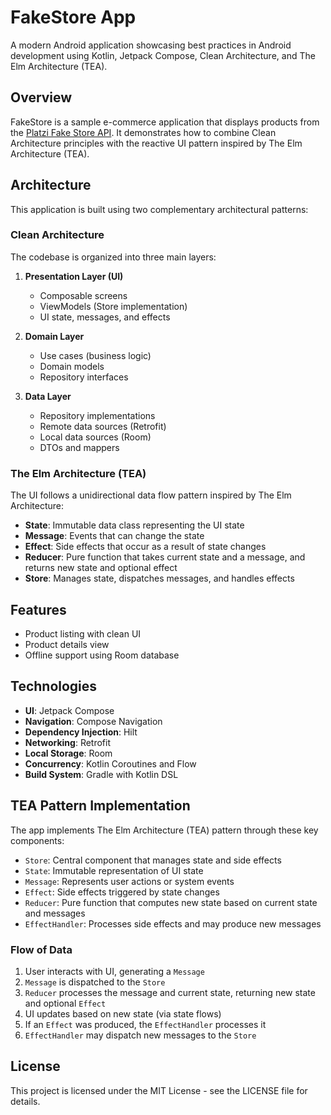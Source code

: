 # FakeStore App

A modern Android application showcasing best practices in Android development using Kotlin, Jetpack Compose, Clean Architecture, and The Elm Architecture (TEA).

## Overview

FakeStore is a sample e-commerce application that displays products from the [Platzi Fake Store API](https://fakeapi.platzi.com/en). It demonstrates how to combine Clean Architecture principles with the reactive UI pattern inspired by The Elm Architecture (TEA).

## Architecture

This application is built using two complementary architectural patterns:

### Clean Architecture

The codebase is organized into three main layers:

1. **Presentation Layer (UI)**
    - Composable screens
    - ViewModels (Store implementation)
    - UI state, messages, and effects

2. **Domain Layer**
    - Use cases (business logic)
    - Domain models
    - Repository interfaces

3. **Data Layer**
    - Repository implementations
    - Remote data sources (Retrofit)
    - Local data sources (Room)
    - DTOs and mappers

### The Elm Architecture (TEA)

The UI follows a unidirectional data flow pattern inspired by The Elm Architecture:

- **State**: Immutable data class representing the UI state
- **Message**: Events that can change the state
- **Effect**: Side effects that occur as a result of state changes
- **Reducer**: Pure function that takes current state and a message, and returns new state and optional effect
- **Store**: Manages state, dispatches messages, and handles effects

## Features

- Product listing with clean UI
- Product details view
- Offline support using Room database

## Technologies

- **UI**: Jetpack Compose
- **Navigation**: Compose Navigation
- **Dependency Injection**: Hilt
- **Networking**: Retrofit
- **Local Storage**: Room
- **Concurrency**: Kotlin Coroutines and Flow
- **Build System**: Gradle with Kotlin DSL

## TEA Pattern Implementation

The app implements The Elm Architecture (TEA) pattern through these key components:

- `Store`: Central component that manages state and side effects
- `State`: Immutable representation of UI state
- `Message`: Represents user actions or system events
- `Effect`: Side effects triggered by state changes
- `Reducer`: Pure function that computes new state based on current state and messages
- `EffectHandler`: Processes side effects and may produce new messages

### Flow of Data

1. User interacts with UI, generating a `Message`
2. `Message` is dispatched to the `Store`
3. `Reducer` processes the message and current state, returning new state and optional `Effect`
4. UI updates based on new state (via state flows)
5. If an `Effect` was produced, the `EffectHandler` processes it
6. `EffectHandler` may dispatch new messages to the `Store`


## License

This project is licensed under the MIT License - see the LICENSE file for details.
